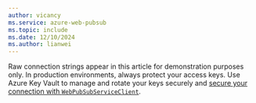 ```yaml
---
author: vicancy
ms.service: azure-web-pubsub
ms.topic: include
ms.date: 12/10/2024
ms.author: lianwei
---
```


Raw connection strings appear in this article for demonstration purposes only. In production environments, always protect your access keys. Use Azure Key Vault to manage and rotate your keys securely and [secure your connection with `WebPubSubServiceClient`](../howto-create-serviceclient-with-net-and-azure-identity.md).
